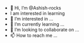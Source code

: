 - 👋 Hi, I’m @Ashish-rocks
- I am interested in learning
- 👀 I’m interested in ...
- 🌱 I’m currently learning ...
- 💞️ I’m looking to collaborate on ...
- 📫 How to reach me ...

<!---
Ashish-rocks/Ashish-rocks is a ✨ special ✨ repository because its `README.md` (this file) appears on your GitHub profile.
You can click the Preview link to take a look at your changes.
--->
